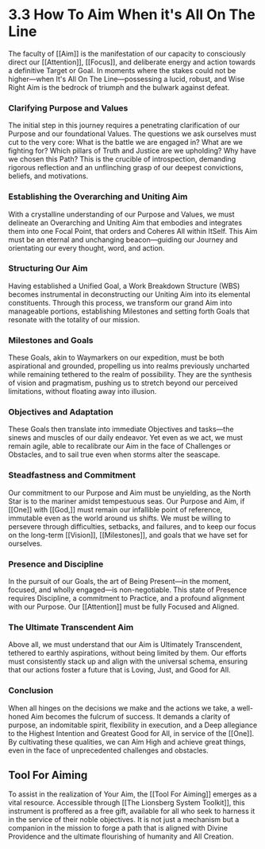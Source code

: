 # 3.3 How To Aim When it's All On The Line

The faculty of [[Aim]] is the manifestation of our capacity to consciously direct our [[Attention]], [[Focus]], and deliberate energy and action towards a definitive Target or Goal. In moments where the stakes could not be higher—when It's All On The Line—possessing a lucid, robust, and Wise Right Aim is the bedrock of triumph and the bulwark against defeat.

### Clarifying Purpose and Values

The initial step in this journey requires a penetrating clarification of our Purpose and our foundational Values. The questions we ask ourselves must cut to the very core: What is the battle we are engaged in? What are we fighting for? Which pillars of Truth and Justice are we upholding? Why have we chosen this Path? This is the crucible of introspection, demanding rigorous reflection and an unflinching grasp of our deepest convictions, beliefs, and motivations. 

### Establishing the Overarching and Uniting Aim

With a crystalline understanding of our Purpose and Values, we must delineate an Overarching and Uniting Aim that embodies and integrates them into one Focal Point, that orders and Coheres All within ItSelf. This Aim must be an eternal and unchanging beacon—guiding our Journey and orientating our every thought, word, and action.

### Structuring Our Aim

Having established a Unified Goal, a Work Breakdown Structure (WBS) becomes instrumental in deconstructing our Uniting Aim into its elemental constituents. Through this process, we transform our grand Aim into manageable portions, establishing Milestones and setting forth Goals that resonate with the totality of our mission.

### Milestones and Goals

These Goals, akin to Waymarkers on our expedition, must be both aspirational and grounded, propelling us into realms previously uncharted while remaining tethered to the realm of possibility. They are the synthesis of vision and pragmatism, pushing us to stretch beyond our perceived limitations, without floating away into illusion.

### Objectives and Adaptation

These Goals then translate into immediate Objectives and tasks—the sinews and muscles of our daily endeavor. Yet even as we act, we must remain agile, able to recalibrate our Aim in the face of Challenges or Obstacles, and to sail true even when storms alter the seascape.

### Steadfastness and Commitment

Our commitment to our Purpose and Aim must be unyielding, as the North Star is to the mariner amidst tempestuous seas. Our Purpose and Aim, if [[One]] with [[God,]] must remain our infallible point of reference, immutable even as the world around us shifts. We must be willing to persevere through difficulties, setbacks, and failures, and to keep our focus on the long-term [[Vision]], [[Milestones]], and goals that we have set for ourselves.

### Presence and Discipline

In the pursuit of our Goals, the art of Being Present—in the moment, focused, and wholly engaged—is non-negotiable. This state of Presence requires Discipline, a commitment to Practice, and a profound alignment with our Purpose. Our [[Attention]] must be fully Focused and Aligned. 

### The Ultimate Transcendent Aim

Above all, we must understand that our Aim is Ultimately Transcendent, tethered to earthly aspirations, without being limited by them. Our efforts must consistently stack up and align with the universal schema, ensuring that our actions foster a future that is Loving, Just, and Good for All. 

### Conclusion

When all hinges on the decisions we make and the actions we take, a well-honed Aim becomes the fulcrum of success. It demands a clarity of purpose, an indomitable spirit, flexibility in execution, and a Deep allegiance to the Highest Intention and Greatest Good for All, in service of the [[One]]. By cultivating these qualities, we can Aim High and achieve great things, even in the face of unprecedented challenges and obstacles.

## Tool For Aiming 

To assist in the realization of Your Aim, the [[Tool For Aiming]] emerges as a vital resource. Accessible through [[The Lionsberg System Toolkit]], this instrument is proffered as a free gift, available for all who seek to harness it in the service of their noble objectives. It is not just a mechanism but a companion in the mission to forge a path that is aligned with Divine Providence and the ultimate flourishing of humanity and All Creation. 